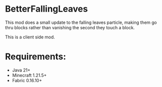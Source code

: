 # BetterFallingLeaves

This mod does a small update to the falling leaves particle, making them go thru blocks rather than vanishing the second they touch a block.

This is a client side mod.

# Requirements:
- Java 21+
- Minecraft 1.21.5+
- Fabric 0.16.10+
